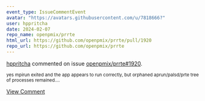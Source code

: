 ```yaml
---
event_type: IssueCommentEvent
avatar: "https://avatars.githubusercontent.com/u/7818666?"
user: hppritcha
date: 2024-02-07
repo_name: openpmix/prrte
html_url: https://github.com/openpmix/prrte/pull/1920
repo_url: https://github.com/openpmix/prrte
---
```


<a href='https://github.com/hppritcha' target='_blank'>hppritcha</a> commented on issue <a href='https://github.com/openpmix/prrte/pull/1920' target='_blank'>openpmix/prrte#1920</a>.

<small>yes mpirun exited and the app appears to run correctly, but orphaned aprun/palsd/prte tree of processes remained....</small>

<a href='https://github.com/openpmix/prrte/pull/1920' target='_blank'>View Comment</a>